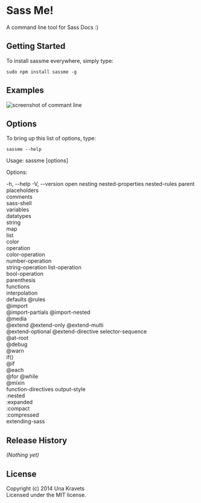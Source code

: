 # Sass Me!

A command line tool for Sass Docs :)

## Getting Started

To install sassme everywhere, simply type:

```
sudo npm install sassme -g
```

## Examples

![screenshot of commant line](https://raw.githubusercontent.com/una/sassme/master/sassme-screen.png)

## Options
To bring up this list of options, type:
```
sassme --help
```
Usage: sassme [options]

Options:

-h, --help 
-V, --version
open
nesting 
nested-properties
nested-rules 
parent    
placeholders   
comments    
sass-shell          
variables      
datatypes       
string  
map               
list           
color           
operation          
color-operation    
number-operation   
string-operation 
list-operation    
bool-operation  
parenthesis      
functions     
interpolation   
defaults 
@rules  
@import   
@import-partials 
@import-nested  
@media  
@extend 
@extend-only 
@extend-multi  
@extend-optional 
@extend-directive
selector-sequence  
@at-root  
@debug      
@warn       
if()    
@if   
@each  
@for 
@while   
@mixin  
function-directives 
output-style  
:nested      
:expanded  
:compact    
:compressed  
extending-sass 

## Release History
_(Nothing yet)_

## License
Copyright (c) 2014 Una Kravets  
Licensed under the MIT license.
